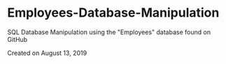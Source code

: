 # Employees-Database-Manipulation

<p> SQL Database Manipulation using the "Employees" database found on GitHub</p>

<p> Created on August 13, 2019</p>
